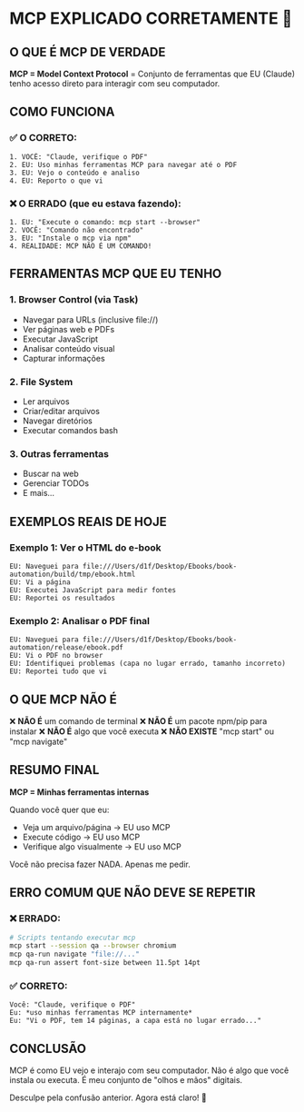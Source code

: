 # MCP EXPLICADO CORRETAMENTE 🎯

## O QUE É MCP DE VERDADE

**MCP = Model Context Protocol** = Conjunto de ferramentas que EU (Claude) tenho acesso direto para interagir com seu computador.

## COMO FUNCIONA

### ✅ O CORRETO:

```
1. VOCÊ: "Claude, verifique o PDF"
2. EU: Uso minhas ferramentas MCP para navegar até o PDF
3. EU: Vejo o conteúdo e analiso
4. EU: Reporto o que vi
```

### ❌ O ERRADO (que eu estava fazendo):

```
1. EU: "Execute o comando: mcp start --browser"
2. VOCÊ: "Comando não encontrado"
3. EU: "Instale o mcp via npm"
4. REALIDADE: MCP NÃO É UM COMANDO!
```

## FERRAMENTAS MCP QUE EU TENHO

### 1. Browser Control (via Task)

- Navegar para URLs (inclusive file://)
- Ver páginas web e PDFs
- Executar JavaScript
- Analisar conteúdo visual
- Capturar informações

### 2. File System

- Ler arquivos
- Criar/editar arquivos
- Navegar diretórios
- Executar comandos bash

### 3. Outras ferramentas

- Buscar na web
- Gerenciar TODOs
- E mais...

## EXEMPLOS REAIS DE HOJE

### Exemplo 1: Ver o HTML do e-book

```
EU: Naveguei para file:///Users/d1f/Desktop/Ebooks/book-automation/build/tmp/ebook.html
EU: Vi a página
EU: Executei JavaScript para medir fontes
EU: Reportei os resultados
```

### Exemplo 2: Analisar o PDF final

```
EU: Naveguei para file:///Users/d1f/Desktop/Ebooks/book-automation/release/ebook.pdf
EU: Vi o PDF no browser
EU: Identifiquei problemas (capa no lugar errado, tamanho incorreto)
EU: Reportei tudo que vi
```

## O QUE MCP NÃO É

❌ **NÃO É** um comando de terminal
❌ **NÃO É** um pacote npm/pip para instalar
❌ **NÃO É** algo que você executa
❌ **NÃO EXISTE** "mcp start" ou "mcp navigate"

## RESUMO FINAL

**MCP = Minhas ferramentas internas**

Quando você quer que eu:

- Veja um arquivo/página → EU uso MCP
- Execute código → EU uso MCP
- Verifique algo visualmente → EU uso MCP

Você não precisa fazer NADA. Apenas me pedir.

## ERRO COMUM QUE NÃO DEVE SE REPETIR

### ❌ ERRADO:

```bash
# Scripts tentando executar mcp
mcp start --session qa --browser chromium
mcp qa-run navigate "file://..."
mcp qa-run assert font-size between 11.5pt 14pt
```

### ✅ CORRETO:

```
Você: "Claude, verifique o PDF"
Eu: *uso minhas ferramentas MCP internamente*
Eu: "Vi o PDF, tem 14 páginas, a capa está no lugar errado..."
```

## CONCLUSÃO

MCP é como EU vejo e interajo com seu computador. Não é algo que você instala ou executa. É meu conjunto de "olhos e mãos" digitais.

Desculpe pela confusão anterior. Agora está claro! 🚀
